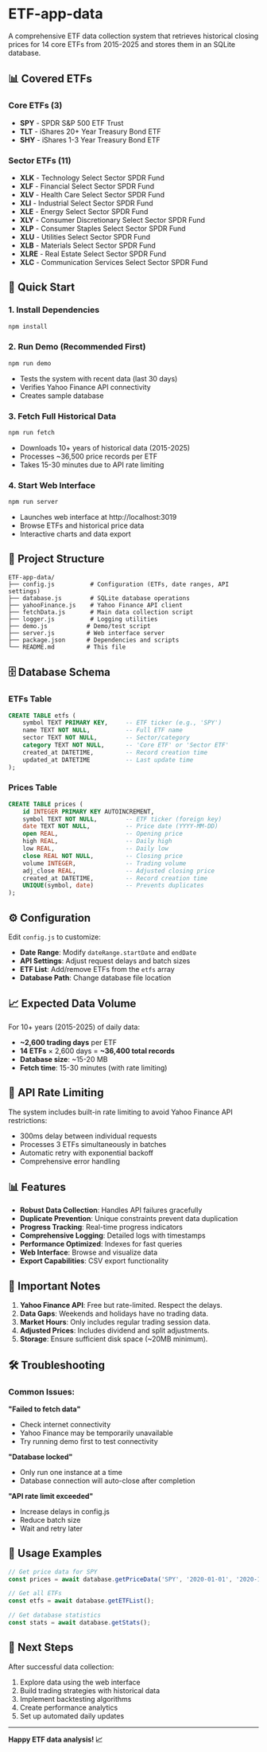 # ETF-app-data

A comprehensive ETF data collection system that retrieves historical closing prices for 14 core ETFs from 2015-2025 and stores them in an SQLite database.

## 📊 Covered ETFs

### Core ETFs (3)
- **SPY** - SPDR S&P 500 ETF Trust
- **TLT** - iShares 20+ Year Treasury Bond ETF  
- **SHY** - iShares 1-3 Year Treasury Bond ETF

### Sector ETFs (11)
- **XLK** - Technology Select Sector SPDR Fund
- **XLF** - Financial Select Sector SPDR Fund
- **XLV** - Health Care Select Sector SPDR Fund
- **XLI** - Industrial Select Sector SPDR Fund
- **XLE** - Energy Select Sector SPDR Fund
- **XLY** - Consumer Discretionary Select Sector SPDR Fund
- **XLP** - Consumer Staples Select Sector SPDR Fund
- **XLU** - Utilities Select Sector SPDR Fund
- **XLB** - Materials Select Sector SPDR Fund
- **XLRE** - Real Estate Select Sector SPDR Fund
- **XLC** - Communication Services Select Sector SPDR Fund

## 🚀 Quick Start

### 1. Install Dependencies
```bash
npm install
```

### 2. Run Demo (Recommended First)
```bash
npm run demo
```
- Tests the system with recent data (last 30 days)
- Verifies Yahoo Finance API connectivity
- Creates sample database

### 3. Fetch Full Historical Data
```bash
npm run fetch
```
- Downloads 10+ years of historical data (2015-2025)
- Processes ~36,500 price records per ETF
- Takes 15-30 minutes due to API rate limiting

### 4. Start Web Interface
```bash
npm run server
```
- Launches web interface at http://localhost:3019
- Browse ETFs and historical price data
- Interactive charts and data export

## 📁 Project Structure

```
ETF-app-data/
├── config.js          # Configuration (ETFs, date ranges, API settings)
├── database.js        # SQLite database operations
├── yahooFinance.js    # Yahoo Finance API client
├── fetchData.js       # Main data collection script
├── logger.js          # Logging utilities
├── demo.js           # Demo/test script
├── server.js         # Web interface server
├── package.json      # Dependencies and scripts
└── README.md         # This file
```

## 🗄️ Database Schema

### ETFs Table
```sql
CREATE TABLE etfs (
    symbol TEXT PRIMARY KEY,     -- ETF ticker (e.g., 'SPY')
    name TEXT NOT NULL,          -- Full ETF name
    sector TEXT NOT NULL,        -- Sector/category
    category TEXT NOT NULL,      -- 'Core ETF' or 'Sector ETF'
    created_at DATETIME,         -- Record creation time
    updated_at DATETIME          -- Last update time
);
```

### Prices Table
```sql
CREATE TABLE prices (
    id INTEGER PRIMARY KEY AUTOINCREMENT,
    symbol TEXT NOT NULL,        -- ETF ticker (foreign key)
    date TEXT NOT NULL,          -- Price date (YYYY-MM-DD)
    open REAL,                   -- Opening price
    high REAL,                   -- Daily high
    low REAL,                    -- Daily low
    close REAL NOT NULL,         -- Closing price
    volume INTEGER,              -- Trading volume
    adj_close REAL,              -- Adjusted closing price
    created_at DATETIME,         -- Record creation time
    UNIQUE(symbol, date)         -- Prevents duplicates
);
```

## ⚙️ Configuration

Edit `config.js` to customize:

- **Date Range**: Modify `dateRange.startDate` and `endDate`
- **API Settings**: Adjust request delays and batch sizes
- **ETF List**: Add/remove ETFs from the `etfs` array
- **Database Path**: Change database file location

## 📈 Expected Data Volume

For 10+ years (2015-2025) of daily data:
- **~2,600 trading days** per ETF
- **14 ETFs** × 2,600 days = **~36,400 total records**
- **Database size**: ~15-20 MB
- **Fetch time**: 15-30 minutes (with rate limiting)

## 🔧 API Rate Limiting

The system includes built-in rate limiting to avoid Yahoo Finance API restrictions:
- 300ms delay between individual requests
- Processes 3 ETFs simultaneously in batches
- Automatic retry with exponential backoff
- Comprehensive error handling

## 📊 Features

- **Robust Data Collection**: Handles API failures gracefully
- **Duplicate Prevention**: Unique constraints prevent data duplication
- **Progress Tracking**: Real-time progress indicators
- **Comprehensive Logging**: Detailed logs with timestamps
- **Performance Optimized**: Indexes for fast queries
- **Web Interface**: Browse and visualize data
- **Export Capabilities**: CSV export functionality

## 🚨 Important Notes

1. **Yahoo Finance API**: Free but rate-limited. Respect the delays.
2. **Data Gaps**: Weekends and holidays have no trading data.
3. **Market Hours**: Only includes regular trading session data.
4. **Adjusted Prices**: Includes dividend and split adjustments.
5. **Storage**: Ensure sufficient disk space (~20MB minimum).

## 🛠️ Troubleshooting

### Common Issues:

**"Failed to fetch data"**
- Check internet connectivity
- Yahoo Finance may be temporarily unavailable
- Try running demo first to test connectivity

**"Database locked"**
- Only run one instance at a time
- Database connection will auto-close after completion

**"API rate limit exceeded"**
- Increase delays in config.js
- Reduce batch size
- Wait and retry later

## 📝 Usage Examples

```javascript
// Get price data for SPY
const prices = await database.getPriceData('SPY', '2020-01-01', '2020-12-31');

// Get all ETFs
const etfs = await database.getETFList();

// Get database statistics
const stats = await database.getStats();
```

## 🎯 Next Steps

After successful data collection:
1. Explore data using the web interface
2. Build trading strategies with historical data
3. Implement backtesting algorithms
4. Create performance analytics
5. Set up automated daily updates

---

**Happy ETF data analysis! 📈**